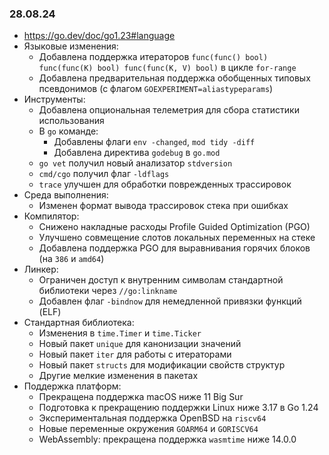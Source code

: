 
### 28.08.24

- https://go.dev/doc/go1.23#language
- Языковые изменения:
  - Добавлена поддержка итераторов `func(func() bool) func(func(K) bool) func(func(K, V) bool)` в цикле `for-range`
  - Добавлена предварительная поддержка обобщенных типовых псевдонимов (с флагом `GOEXPERIMENT=aliastypeparams`)
- Инструменты:
  - Добавлена опциональная телеметрия для сбора статистики использования
  - В `go` команде:
    - Добавлены флаги `env -changed`, `mod tidy -diff`
    - Добавлена директива `godebug` в `go.mod`
  - `go vet` получил новый анализатор `stdversion`
  - `cmd/cgo` получил флаг `-ldflags`
  - `trace` улучшен для обработки поврежденных трассировок
- Среда выполнения:
  - Изменен формат вывода трассировок стека при ошибках
- Компилятор:
  - Снижено накладные расходы Profile Guided Optimization (PGO)
  - Улучшено совмещение слотов локальных переменных на стеке
  - Добавлена поддержка PGO для выравнивания горячих блоков (на `386` и `amd64`)
- Линкер:
  - Ограничен доступ к внутренним символам стандартной библиотеки через `//go:linkname`
  - Добавлен флаг `-bindnow` для немедленной привязки функций (ELF)
- Стандартная библиотека:
  - Изменения в `time.Timer` и `time.Ticker`
  - Новый пакет `unique` для канонизации значений
  - Новый пакет `iter` для работы с итераторами
  - Новый пакет `structs` для модификации свойств структур
  - Другие мелкие изменения в пакетах
- Поддержка платформ:
  - Прекращена поддержка macOS ниже 11 Big Sur
  - Подготовка к прекращению поддержки Linux ниже 3.17 в Go 1.24
  - Экспериментальная поддержка OpenBSD на `riscv64`
  - Новые переменные окружения `GOARM64` и `GORISCV64`
  - WebAssembly: прекращена поддержка `wasmtime` ниже 14.0.0